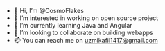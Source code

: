 - 👋 Hi, I’m @CosmoFlakes
- 👀 I’m interested in working on open source project
- 🌱 I’m currently learning Java and Angular
- 💞️ I’m looking to collaborate on building webapps
- 📫 You can reach me on uzmikafil1417@gmail.com

<!---
CosmoFlakes/CosmoFlakes is a ✨ special ✨ repository because its `README.md` (this file) appears on your GitHub profile.
You can click the Preview link to take a look at your changes.
--->
